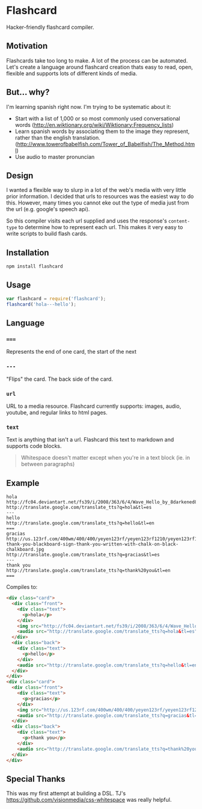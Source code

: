 # Flashcard

Hacker-friendly flashcard compiler.

## Motivation

Flashcards take too long to make. A lot of the process can be automated. Let's create a language around flashcard creation thats easy to read, open, flexible and supports lots of different kinds of media.

## But... why?

I'm learning spanish right now. I'm trying to be systematic about it:

- Start with a list of 1,000 or so most commonly used conversational words (http://en.wiktionary.org/wiki/Wiktionary:Frequency_lists)
- Learn spanish words by associating them to the image they represent, rather than the english translation. (http://www.towerofbabelfish.com/Tower_of_Babelfish/The_Method.html)
- Use audio to master pronuncian

## Design

I wanted a flexible way to slurp in a lot of the web's media with very little prior information. I decided that urls to resources was the easiest way to do this. However, many times you cannot eke out the type of media just from the url (e.g. google's speech api).

So this compiler visits each url supplied and uses the response's `content-type` to determine how to represent each url. This makes it very easy to write scripts to build flash cards.

## Installation

    npm install flashcard

## Usage

```js
var flashcard = require('flashcard');
flashcard('hola---hello');
```

## Language

### `===`

Represents the end of one card, the start of the next

### `---`

"Flips" the card. The back side of the card.

### `url`

URL to a media resource. Flashcard currently supports: images, audio, youtube, and regular links to html pages.

### `text`

Text is anything that isn't a url. Flashcard this text to markdown and supports code blocks.

> Whitespace doesn't matter except when you're in a text block (ie. in between paragraphs)


## Example

```
hola
http://fc04.deviantart.net/fs39/i/2008/363/6/4/Wave_Hello_by_8darkened8eclipse8.jpg
http://translate.google.com/translate_tts?q=hola&tl=es
---
hello
http://translate.google.com/translate_tts?q=hello&tl=en
===
gracias
http://us.123rf.com/400wm/400/400/yeyen123rf/yeyen123rf1210/yeyen123rf121000262/15840661-thank-you-blackboard-sign-thank-you-written-with-chalk-on-black-chalkboard.jpg
http://translate.google.com/translate_tts?q=gracias&tl=es
---
thank you
http://translate.google.com/translate_tts?q=thank%20you&tl=en
===
```

Compiles to:

```html
<div class="card">
  <div class="front">
    <div class="text">
      <p>hola</p>
    </div>
    <img src="http://fc04.deviantart.net/fs39/i/2008/363/6/4/Wave_Hello_by_8darkened8eclipse8.jpg">
    <audio src="http://translate.google.com/translate_tts?q=hola&tl=es"></audio>
  </div>
  <div class="back">
    <div class="text">
      <p>hello</p>
    </div>
    <audio src="http://translate.google.com/translate_tts?q=hello&tl=en"></audio>
  </div>
</div>
<div class="card">
  <div class="front">
    <div class="text">
      <p>gracias</p>
    </div>
    <img src="http://us.123rf.com/400wm/400/400/yeyen123rf/yeyen123rf1210/yeyen123rf121000262/15840661-thank-you-blackboard-sign-thank-you-written-with-chalk-on-black-chalkboard.jpg">
    <audio src="http://translate.google.com/translate_tts?q=gracias&tl=es"></audio>
  </div>
  <div class="back">
    <div class="text">
      <p>thank you</p>
    </div>
    <audio src="http://translate.google.com/translate_tts?q=thank%20you&tl=en"></audio>
  </div>
</div>
```

## Special Thanks

This was my first attempt at building a DSL. TJ's https://github.com/visionmedia/css-whitespace was really helpful.

